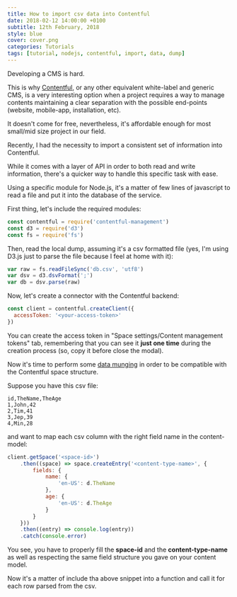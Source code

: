 ```yaml
---
title: How to import csv data into Contentful
date: 2018-02-12 14:00:00 +0100
subtitle: 12th February, 2018
style: blue
cover: cover.png
categories: Tutorials
tags: [tutorial, nodejs, contentful, import, data, dump]
---
```


Developing a CMS is hard. 

This is why [Contentful](https://www.contentful.com/), or any other equivalent white-label and generic CMS, is a very interesting option when a project requires a way to manage contents maintaining a clear separation with the possible end-points (website, mobile-app, installation, etc).

It doesn't come for free, nevertheless, it's affordable enough for most small/mid size project in our field.

Recently, I had the necessity to import a consistent set of information into Contentful.

While it comes with a layer of API in order to both read and write information, there's a quicker way to handle this specific task with ease.

Using a specific module for Node.js, it's a matter of few lines of javascript to read a file and put it into the database of the service.

First thing, let's include the required modules:

```javascript
const contentful = require('contentful-management')
const d3 = require('d3')
const fs = require('fs')
```

Then, read the local dump, assuming it's a csv formatted file (yes, I'm using D3.js just to parse the file because I feel at home with it):

```javascript
var raw = fs.readFileSync('db.csv', 'utf8')
var dsv = d3.dsvFormat(';')
var db = dsv.parse(raw)
```

Now, let's create a connector with the Contentful backend:

```javascript
const client = contentful.createClient({
  accessToken: '<your-access-token>'
})
```

You can create the access token in "Space settings/Content management tokens" tab, remembering that you can see it **just one time** during the creation process (so, copy it before close the modal).

Now it's time to perform some [data munging](https://en.wikipedia.org/wiki/Data_wrangling) in order to be compatible with the Contentful space structure.

Suppose you have this csv file:

```
id,TheName,TheAge
1,John,42
2,Tim,41
3,Jep,39
4,Min,28
```

and want to map each csv column with the right field name in the content-model:

```javascript
client.getSpace('<space-id>')
    .then((space) => space.createEntry('<content-type-name>', {
        fields: {
            name: {
                'en-US': d.TheName
            },
            age: {
                'en-US': d.TheAge
            }
        }
	}))
    .then((entry) => console.log(entry))
    .catch(console.error)
```

You see, you have to properly fill the **space-id** and the **content-type-name** as well as respecting the same field structure you gave on your content model.

Now it's a matter of include tha above snippet into a function and call it for each row parsed from the csv.